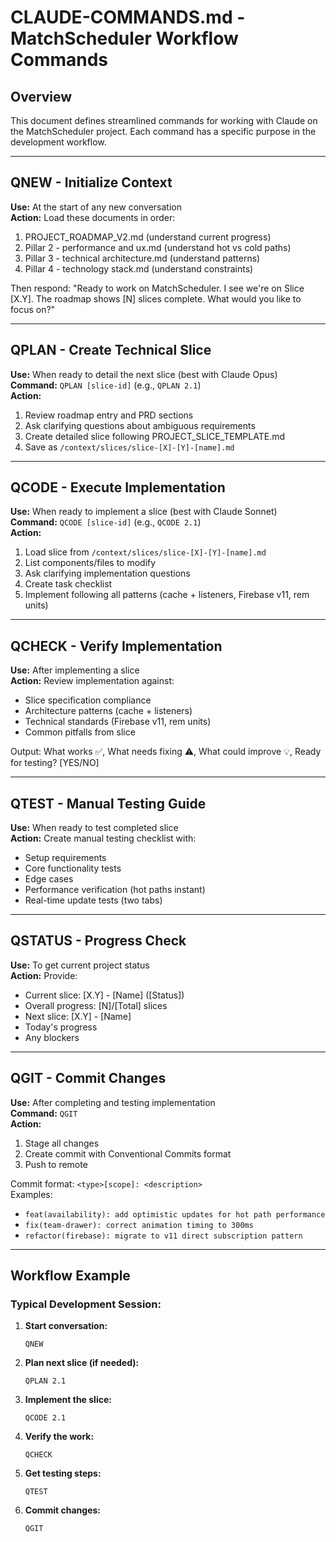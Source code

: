 # CLAUDE-COMMANDS.md - MatchScheduler Workflow Commands

## Overview
This document defines streamlined commands for working with Claude on the MatchScheduler project. Each command has a specific purpose in the development workflow.

---

## QNEW - Initialize Context
**Use:** At the start of any new conversation  
**Action:** Load these documents in order:
1. PROJECT_ROADMAP_V2.md (understand current progress)
2. Pillar 2 - performance and ux.md (understand hot vs cold paths)
3. Pillar 3 - technical architecture.md (understand patterns)
4. Pillar 4 - technology stack.md (understand constraints)

Then respond: "Ready to work on MatchScheduler. I see we're on Slice [X.Y]. The roadmap shows [N] slices complete. What would you like to focus on?"

---

## QPLAN - Create Technical Slice
**Use:** When ready to detail the next slice (best with Claude Opus)  
**Command:** `QPLAN [slice-id]` (e.g., `QPLAN 2.1`)  
**Action:** 
1. Review roadmap entry and PRD sections
2. Ask clarifying questions about ambiguous requirements
3. Create detailed slice following PROJECT_SLICE_TEMPLATE.md
4. Save as `/context/slices/slice-[X]-[Y]-[name].md`

---

## QCODE - Execute Implementation  
**Use:** When ready to implement a slice (best with Claude Sonnet)  
**Command:** `QCODE [slice-id]` (e.g., `QCODE 2.1`)  
**Action:**
1. Load slice from `/context/slices/slice-[X]-[Y]-[name].md`
2. List components/files to modify
3. Ask clarifying implementation questions
4. Create task checklist
5. Implement following all patterns (cache + listeners, Firebase v11, rem units)

---

## QCHECK - Verify Implementation
**Use:** After implementing a slice  
**Action:** Review implementation against:
- Slice specification compliance
- Architecture patterns (cache + listeners)
- Technical standards (Firebase v11, rem units)
- Common pitfalls from slice

Output: What works ✅, What needs fixing ⚠️, What could improve 💡, Ready for testing? [YES/NO]

---

## QTEST - Manual Testing Guide
**Use:** When ready to test completed slice  
**Action:** Create manual testing checklist with:
- Setup requirements
- Core functionality tests
- Edge cases
- Performance verification (hot paths instant)
- Real-time update tests (two tabs)

---

## QSTATUS - Progress Check
**Use:** To get current project status  
**Action:** Provide:
- Current slice: [X.Y] - [Name] ([Status])
- Overall progress: [N]/[Total] slices
- Next slice: [X.Y] - [Name]
- Today's progress
- Any blockers

---

## QGIT - Commit Changes
**Use:** After completing and testing implementation  
**Command:** `QGIT`  
**Action:** 
1. Stage all changes
2. Create commit with Conventional Commits format
3. Push to remote

Commit format: `<type>[scope]: <description>`  
Examples:
- `feat(availability): add optimistic updates for hot path performance`
- `fix(team-drawer): correct animation timing to 300ms`
- `refactor(firebase): migrate to v11 direct subscription pattern`

---

## Workflow Example

### Typical Development Session:

1. **Start conversation:**
   ```
   QNEW
   ```
   
2. **Plan next slice (if needed):**
   ```
   QPLAN 2.1
   ```
   
3. **Implement the slice:**
   ```
   QCODE 2.1
   ```
   
4. **Verify the work:**
   ```
   QCHECK
   ```
   
5. **Get testing steps:**
   ```
   QTEST
   ```
   
6. **Commit changes:**
   ```
   QGIT
   ```